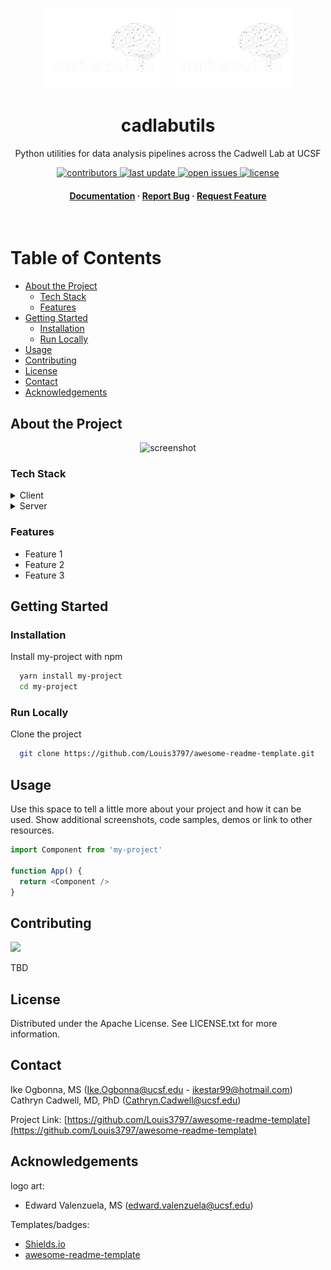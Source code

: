 <div align="center">
  <p align="center">
    <img src="assets/logo-night.png#gh-light-mode-only" alt="logo-light" width="200" height="auto" />
    <img src="assets/logo-night.png#gh-dark-mode-only" alt="logo-dark" width="200" height="auto" />
  </p>
  <h1>cadlabutils</h1>
  
  <p>
    Python utilities for data analysis pipelines across the Cadwell Lab at UCSF 
  </p>

  
<!-- Badges -->
<p>
  <a href="https://github.com/ikestar99/cadlabutils/graphs/contributors">
    <img src="https://img.shields.io/github/contributors/ikestar99/cadlabutils" alt="contributors" />
  </a>
  <a href="">
    <img src="https://img.shields.io/github/last-commit/ikestar99/cadlabutils" alt="last update" />
  </a>
  <a href="https://github.com/ikestar99/cadlabutils/issues/">
    <img src="https://img.shields.io/github/issues/ikestar99/cadlabutils" alt="open issues" />
  </a>
  <a href="https://github.com/ikestar99/cadlabutils/LICENSE">
    <img src="https://img.shields.io/github/license/ikestar99/cadlabutils.svg" alt="license" />
  </a>
</p>
   
<h4>
    <a href="https://github.com/ikestar99/cadlabutils">Documentation</a>
  <span> · </span>
    <a href="https://github.com/ikestar99/cadlabutils/issues/">Report Bug</a>
  <span> · </span>
    <a href="https://github.com/ikestar99/cadlabutils/issues/">Request Feature</a>
  </h4>
</div>

<br />

<!-- Table of Contents -->
# Table of Contents

- [About the Project](#about-the-project)
  * [Tech Stack](#tech-stack)
  * [Features](#features)
- [Getting Started](#getting-started)
  * [Installation](#installation)
  * [Run Locally](#run-locally)
- [Usage](#usage)
- [Contributing](#contributing)
- [License](#license)
- [Contact](#contact)
- [Acknowledgements](#acknowledgements)
  

<!-- About the Project -->
## About the Project

<div align="center"> 
  <img src="https://placehold.co/600x400?text=Your+Screenshot+here" alt="screenshot" />
</div>


<!-- TechStack -->
### Tech Stack

<details>
  <summary>Client</summary>
  <ul>
    <li><a href="https://www.typescriptlang.org/">Typescript</a></li>

  </ul>
</details>

<details>
  <summary>Server</summary>
  <ul>
    <li><a href="https://www.typescriptlang.org/">Typescript</a></li>
  </ul>
</details>


<!-- Features -->
### Features

- Feature 1
- Feature 2
- Feature 3


<!-- Getting Started -->
## Getting Started

<!-- Installation -->
### Installation

Install my-project with npm

```bash
  yarn install my-project
  cd my-project
```


<!-- Run Locally -->
### Run Locally

Clone the project

```bash
  git clone https://github.com/Louis3797/awesome-readme-template.git
```


<!-- Usage -->
## Usage

Use this space to tell a little more about your project and how it can be used. Show additional screenshots, code samples, demos or link to other resources.


```javascript
import Component from 'my-project'

function App() {
  return <Component />
}
```


<!-- Contributing -->
## Contributing

<a href="https://github.com/ikestar99/cadlabutils/graphs/contributors">
  <img src="https://contrib.rocks/image?repo=ikestar99/cadlabutils" />
</a>

TBD


<!-- License -->
## License

Distributed under the Apache License. See LICENSE.txt for more information.


<!-- Contact -->
## Contact

Ike Ogbonna, MS (Ike.Ogbonna@ucsf.edu - ikestar99@hotmail.com)
Cathryn Cadwell, MD, PhD (Cathryn.Cadwell@ucsf.edu)

Project Link: [https://github.com/Louis3797/awesome-readme-template](https://github.com/Louis3797/awesome-readme-template)

<!-- Acknowledgments -->
## Acknowledgements

logo art:
 - Edward Valenzuela, MS (edward.valenzuela@ucsf.edu)

Templates/badges:
 - [Shields.io](https://shields.io/)
 - [awesome-readme-template](https://github.com/Louis3797/awesome-readme-template)